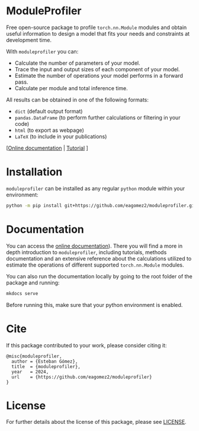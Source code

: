 # ModuleProfiler
Free open-source package to profile `torch.nn.Module` modules and obtain useful information to design a model that fits your needs and constraints at development time.

With `moduleprofiler` you can:
- Calculate the number of parameters of your model.
- Trace the input and output sizes of each component of your model.
- Estimate the number of operations your model performs in a forward pass.
- Calculate per module and total inference time.

All results can be obtained in one of the following formats:
- `dict` (default output format)
- `pandas.DataFrame` (to perform further calculations or filtering in your code)
- `html` (to export as webpage)
- `LaTeX` (to include in your publications)

[<a href="https://eagomez2.github.io/moduleprofiler/" target="_blank">Online documentation</a> | <a href="https://eagomez2.github.io/moduleprofiler/tutorial/" target="_blank">Tutorial</a> ]

# Installation
`moduleprofiler` can be installed as any regular `python` module within your environment:

```bash
python -m pip install git+https://github.com/eagomez2/moduleprofiler.git
```

# Documentation
You can access the <a href="https://eagomez2.github.io/moduleprofiler/" target="blank">online documentation</a>). There you will find a more in depth introduction to `moduleprofiler`, including tutorials, methods documentation and an extensive reference about the calculations utilized to estimate the operations of different supported `torch.nn.Module` modules.

You can also run the documentation locally by going to the root folder of the package and running:

```bash
mkdocs serve
```

Before running this, make sure that your python environment is enabled.

# Cite
If this package contributed to your work, please consider citing it:

```
@misc{moduleprofiler,
  author = {Esteban Gómez},
  title  = {moduleprofiler},
  year   = 2024,
  url    = {https://github.com/eagomez2/moduleprofiler}
}
```

# License
For further details about the license of this package, please see [LICENSE](LICENSE).